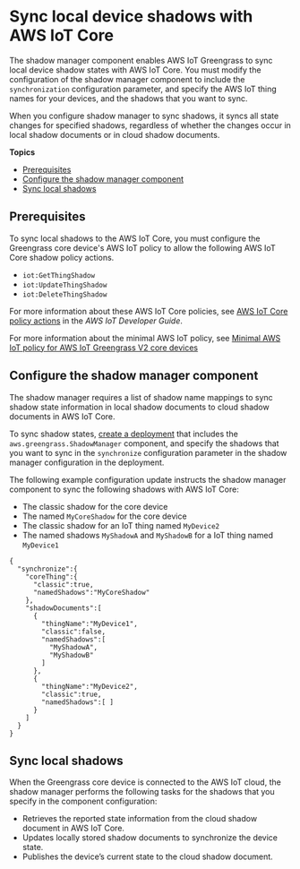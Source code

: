 # Sync local device shadows with AWS IoT Core<a name="sync-shadows-with-iot-core"></a>

The shadow manager component enables AWS IoT Greengrass to sync local device shadow states with AWS IoT Core\. You must modify the configuration of the shadow manager component to include the `synchronization` configuration parameter, and specify the AWS IoT thing names for your devices, and the shadows that you want to sync\. 

When you configure shadow manager to sync shadows, it syncs all state changes for specified shadows, regardless of whether the changes occur in local shadow documents or in cloud shadow documents\.

**Topics**
+ [Prerequisites](#shadow-sync-prereqs)
+ [Configure the shadow manager component](#configure-shadow-manager-for-sync)
+ [Sync local shadows](#sync-local-shadows)

## Prerequisites<a name="shadow-sync-prereqs"></a>

To sync local shadows to the AWS IoT Core, you must configure the Greengrass core device's AWS IoT policy to allow the following AWS IoT Core shadow policy actions\.
+ `iot:GetThingShadow`
+ `iot:UpdateThingShadow`
+ `iot:DeleteThingShadow`

For more information about these AWS IoT Core policies, see [AWS IoT Core policy actions](https://docs.aws.amazon.com/iot/latest/developerguide/iot-policy-actions.html) in the *AWS IoT Developer Guide*\.

For more information about the minimal AWS IoT policy, see [Minimal AWS IoT policy for AWS IoT Greengrass V2 core devices](device-auth.md#greengrass-core-minimal-iot-policy)

## Configure the shadow manager component<a name="configure-shadow-manager-for-sync"></a>

The shadow manager requires a list of shadow name mappings to sync shadow state information in local shadow documents to cloud shadow documents in AWS IoT Core\.

To sync shadow states, [create a deployment](create-deployments.md) that includes the `aws.greengrass.ShadowManager` component, and specify the shadows that you want to sync in the `synchronize` configuration parameter in the shadow manager configuration in the deployment\.

The following example configuration update instructs the shadow manager component to sync the following shadows with AWS IoT Core:
+  The classic shadow for the core device 
+  The named `MyCoreShadow` for the core device 
+  The classic shadow for an IoT thing named `MyDevice2` 
+ The named shadows `MyShadowA` and `MyShadowB` for a IoT thing named `MyDevice1`

```
{
  "synchronize":{
    "coreThing":{
      "classic":true,
      "namedShadows":"MyCoreShadow"
    },
    "shadowDocuments":[
      {
        "thingName":"MyDevice1",
        "classic":false,
        "namedShadows":[
          "MyShadowA",
          "MyShadowB"
        ]
      },
      {
        "thingName":"MyDevice2",
        "classic":true,
        "namedShadows":[ ]
      }
    ]
  }
}
```

## Sync local shadows<a name="sync-local-shadows"></a>

When the Greengrass core device is connected to the AWS IoT cloud, the shadow manager performs the following tasks for the shadows that you specify in the component configuration:
+ Retrieves the reported state information from the cloud shadow document in AWS IoT Core\. 
+ Updates locally stored shadow documents to synchronize the device state\. 
+ Publishes the device’s current state to the cloud shadow document\.

